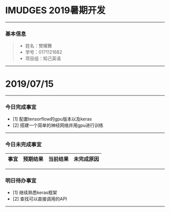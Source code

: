 # IMUDGES 2019暑期开发 
-------


### 基本信息
> * 姓名：樊耀舞
> * 学号：0171121682
> * 项目组：知己英语

-------


# 2019/07/15

-------

### 今日完成事宜
- [1]  配置tensorflow的gpu版本以及keras
- [2]  搭建一个简单的神经网络并用gpu进行训练


-----
### 今日未完成事宜


| 事宜     |预期结果| 当前结果  | 未完成原因   | 
| --------   | -----:  | -----:  | :----:  |


------
### 明日待办事宜
- [1] 继续熟悉keras框架
- [2] 查找可以直接调用的API
-------
